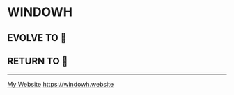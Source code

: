 # WINDOWH

## EVOLVE TO 🦀
## RETURN TO 🐒

---
[My Website](https://windowh.website)
<https://windowh.website>